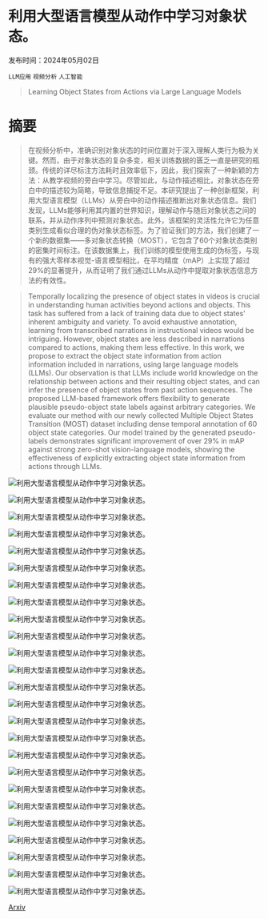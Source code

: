 # 利用大型语言模型从动作中学习对象状态。

发布时间：2024年05月02日

`LLM应用` `视频分析` `人工智能`

> Learning Object States from Actions via Large Language Models

# 摘要

> 在视频分析中，准确识别对象状态的时间位置对于深入理解人类行为极为关键。然而，由于对象状态的复杂多变，相关训练数据的匮乏一直是研究的瓶颈。传统的详尽标注方法耗时且效率低下，因此，我们探索了一种新颖的方法：从教学视频的旁白中学习。尽管如此，与动作描述相比，对象状态在旁白中的描述较为简略，导致信息捕捉不足。本研究提出了一种创新框架，利用大型语言模型（LLMs）从旁白中的动作描述推断出对象状态信息。我们发现，LLMs能够利用其内置的世界知识，理解动作与随后对象状态之间的联系，并从动作序列中预测对象状态。此外，该框架的灵活性允许它为任意类别生成看似合理的伪对象状态标签。为了验证我们的方法，我们创建了一个新的数据集——多对象状态转换（MOST），它包含了60个对象状态类别的密集时间标注。在该数据集上，我们训练的模型使用生成的伪标签，与现有的强大零样本视觉-语言模型相比，在平均精度（mAP）上实现了超过29%的显著提升，从而证明了我们通过LLMs从动作中提取对象状态信息方法的有效性。

> Temporally localizing the presence of object states in videos is crucial in understanding human activities beyond actions and objects. This task has suffered from a lack of training data due to object states' inherent ambiguity and variety. To avoid exhaustive annotation, learning from transcribed narrations in instructional videos would be intriguing. However, object states are less described in narrations compared to actions, making them less effective. In this work, we propose to extract the object state information from action information included in narrations, using large language models (LLMs). Our observation is that LLMs include world knowledge on the relationship between actions and their resulting object states, and can infer the presence of object states from past action sequences. The proposed LLM-based framework offers flexibility to generate plausible pseudo-object state labels against arbitrary categories. We evaluate our method with our newly collected Multiple Object States Transition (MOST) dataset including dense temporal annotation of 60 object state categories. Our model trained by the generated pseudo-labels demonstrates significant improvement of over 29% in mAP against strong zero-shot vision-language models, showing the effectiveness of explicitly extracting object state information from actions through LLMs.

![利用大型语言模型从动作中学习对象状态。](../../..//opt/data/Projects/HuggingArxiv/paper_images/2405.01090/x1.png)

![利用大型语言模型从动作中学习对象状态。](../../..//opt/data/Projects/HuggingArxiv/paper_images/2405.01090/x2.png)

![利用大型语言模型从动作中学习对象状态。](../../..//opt/data/Projects/HuggingArxiv/paper_images/2405.01090/x3.png)

![利用大型语言模型从动作中学习对象状态。](../../..//opt/data/Projects/HuggingArxiv/paper_images/2405.01090/x4.png)

![利用大型语言模型从动作中学习对象状态。](../../..//opt/data/Projects/HuggingArxiv/paper_images/2405.01090/x5.png)

![利用大型语言模型从动作中学习对象状态。](../../..//opt/data/Projects/HuggingArxiv/paper_images/2405.01090/x6.png)

![利用大型语言模型从动作中学习对象状态。](../../..//opt/data/Projects/HuggingArxiv/paper_images/2405.01090/x7.png)

![利用大型语言模型从动作中学习对象状态。](../../..//opt/data/Projects/HuggingArxiv/paper_images/2405.01090/x8.png)

![利用大型语言模型从动作中学习对象状态。](../../..//opt/data/Projects/HuggingArxiv/paper_images/2405.01090/x9.png)

![利用大型语言模型从动作中学习对象状态。](../../..//opt/data/Projects/HuggingArxiv/paper_images/2405.01090/x10.png)

![利用大型语言模型从动作中学习对象状态。](../../..//opt/data/Projects/HuggingArxiv/paper_images/2405.01090/x11.png)

![利用大型语言模型从动作中学习对象状态。](../../..//opt/data/Projects/HuggingArxiv/paper_images/2405.01090/x12.png)

![利用大型语言模型从动作中学习对象状态。](../../..//opt/data/Projects/HuggingArxiv/paper_images/2405.01090/x13.png)

![利用大型语言模型从动作中学习对象状态。](../../..//opt/data/Projects/HuggingArxiv/paper_images/2405.01090/x14.png)

![利用大型语言模型从动作中学习对象状态。](../../..//opt/data/Projects/HuggingArxiv/paper_images/2405.01090/x15.png)

![利用大型语言模型从动作中学习对象状态。](../../..//opt/data/Projects/HuggingArxiv/paper_images/2405.01090/x16.png)

![利用大型语言模型从动作中学习对象状态。](../../..//opt/data/Projects/HuggingArxiv/paper_images/2405.01090/x17.png)

![利用大型语言模型从动作中学习对象状态。](../../..//opt/data/Projects/HuggingArxiv/paper_images/2405.01090/x18.png)

![利用大型语言模型从动作中学习对象状态。](../../..//opt/data/Projects/HuggingArxiv/paper_images/2405.01090/x19.png)

![利用大型语言模型从动作中学习对象状态。](../../..//opt/data/Projects/HuggingArxiv/paper_images/2405.01090/x20.png)

![利用大型语言模型从动作中学习对象状态。](../../..//opt/data/Projects/HuggingArxiv/paper_images/2405.01090/x21.png)

![利用大型语言模型从动作中学习对象状态。](../../..//opt/data/Projects/HuggingArxiv/paper_images/2405.01090/x22.png)

![利用大型语言模型从动作中学习对象状态。](../../..//opt/data/Projects/HuggingArxiv/paper_images/2405.01090/x23.png)

![利用大型语言模型从动作中学习对象状态。](../../..//opt/data/Projects/HuggingArxiv/paper_images/2405.01090/x24.png)

![利用大型语言模型从动作中学习对象状态。](../../..//opt/data/Projects/HuggingArxiv/paper_images/2405.01090/x25.png)

[Arxiv](https://arxiv.org/abs/2405.01090)